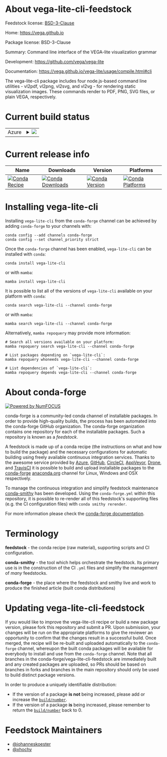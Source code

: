 About vega-lite-cli-feedstock
=============================

Feedstock license: [BSD-3-Clause](https://github.com/conda-forge/vega-lite-cli-feedstock/blob/main/LICENSE.txt)

Home: https://vega.github.io

Package license: BSD-3-Clause

Summary: Command line interface of the VEGA-lite visualization grammar

Development: https://github.com/vega/vega-lite

Documentation: https://vega.github.io/vega-lite/usage/compile.html#cli

The vega-lite-cli package includes four node.js-based command line utilities -
vl2pdf, vl2png, vl2svg, and vl2vg - for rendering static visualization images.
These commands render to PDF, PNG, SVG files, or plain VEGA, respectively.


Current build status
====================


<table>
    
  <tr>
    <td>Azure</td>
    <td>
      <details>
        <summary>
          <a href="https://dev.azure.com/conda-forge/feedstock-builds/_build/latest?definitionId=7965&branchName=main">
            <img src="https://dev.azure.com/conda-forge/feedstock-builds/_apis/build/status/vega-lite-cli-feedstock?branchName=main">
          </a>
        </summary>
        <table>
          <thead><tr><th>Variant</th><th>Status</th></tr></thead>
          <tbody><tr>
              <td>linux_64_nodejs18</td>
              <td>
                <a href="https://dev.azure.com/conda-forge/feedstock-builds/_build/latest?definitionId=7965&branchName=main">
                  <img src="https://dev.azure.com/conda-forge/feedstock-builds/_apis/build/status/vega-lite-cli-feedstock?branchName=main&jobName=linux&configuration=linux%20linux_64_nodejs18" alt="variant">
                </a>
              </td>
            </tr><tr>
              <td>linux_64_nodejs20</td>
              <td>
                <a href="https://dev.azure.com/conda-forge/feedstock-builds/_build/latest?definitionId=7965&branchName=main">
                  <img src="https://dev.azure.com/conda-forge/feedstock-builds/_apis/build/status/vega-lite-cli-feedstock?branchName=main&jobName=linux&configuration=linux%20linux_64_nodejs20" alt="variant">
                </a>
              </td>
            </tr><tr>
              <td>osx_64_nodejs18</td>
              <td>
                <a href="https://dev.azure.com/conda-forge/feedstock-builds/_build/latest?definitionId=7965&branchName=main">
                  <img src="https://dev.azure.com/conda-forge/feedstock-builds/_apis/build/status/vega-lite-cli-feedstock?branchName=main&jobName=osx&configuration=osx%20osx_64_nodejs18" alt="variant">
                </a>
              </td>
            </tr><tr>
              <td>osx_64_nodejs20</td>
              <td>
                <a href="https://dev.azure.com/conda-forge/feedstock-builds/_build/latest?definitionId=7965&branchName=main">
                  <img src="https://dev.azure.com/conda-forge/feedstock-builds/_apis/build/status/vega-lite-cli-feedstock?branchName=main&jobName=osx&configuration=osx%20osx_64_nodejs20" alt="variant">
                </a>
              </td>
            </tr><tr>
              <td>osx_arm64_nodejs18</td>
              <td>
                <a href="https://dev.azure.com/conda-forge/feedstock-builds/_build/latest?definitionId=7965&branchName=main">
                  <img src="https://dev.azure.com/conda-forge/feedstock-builds/_apis/build/status/vega-lite-cli-feedstock?branchName=main&jobName=osx&configuration=osx%20osx_arm64_nodejs18" alt="variant">
                </a>
              </td>
            </tr><tr>
              <td>osx_arm64_nodejs20</td>
              <td>
                <a href="https://dev.azure.com/conda-forge/feedstock-builds/_build/latest?definitionId=7965&branchName=main">
                  <img src="https://dev.azure.com/conda-forge/feedstock-builds/_apis/build/status/vega-lite-cli-feedstock?branchName=main&jobName=osx&configuration=osx%20osx_arm64_nodejs20" alt="variant">
                </a>
              </td>
            </tr><tr>
              <td>win_64_nodejs18</td>
              <td>
                <a href="https://dev.azure.com/conda-forge/feedstock-builds/_build/latest?definitionId=7965&branchName=main">
                  <img src="https://dev.azure.com/conda-forge/feedstock-builds/_apis/build/status/vega-lite-cli-feedstock?branchName=main&jobName=win&configuration=win%20win_64_nodejs18" alt="variant">
                </a>
              </td>
            </tr><tr>
              <td>win_64_nodejs20</td>
              <td>
                <a href="https://dev.azure.com/conda-forge/feedstock-builds/_build/latest?definitionId=7965&branchName=main">
                  <img src="https://dev.azure.com/conda-forge/feedstock-builds/_apis/build/status/vega-lite-cli-feedstock?branchName=main&jobName=win&configuration=win%20win_64_nodejs20" alt="variant">
                </a>
              </td>
            </tr>
          </tbody>
        </table>
      </details>
    </td>
  </tr>
</table>

Current release info
====================

| Name | Downloads | Version | Platforms |
| --- | --- | --- | --- |
| [![Conda Recipe](https://img.shields.io/badge/recipe-vega--lite--cli-green.svg)](https://anaconda.org/conda-forge/vega-lite-cli) | [![Conda Downloads](https://img.shields.io/conda/dn/conda-forge/vega-lite-cli.svg)](https://anaconda.org/conda-forge/vega-lite-cli) | [![Conda Version](https://img.shields.io/conda/vn/conda-forge/vega-lite-cli.svg)](https://anaconda.org/conda-forge/vega-lite-cli) | [![Conda Platforms](https://img.shields.io/conda/pn/conda-forge/vega-lite-cli.svg)](https://anaconda.org/conda-forge/vega-lite-cli) |

Installing vega-lite-cli
========================

Installing `vega-lite-cli` from the `conda-forge` channel can be achieved by adding `conda-forge` to your channels with:

```
conda config --add channels conda-forge
conda config --set channel_priority strict
```

Once the `conda-forge` channel has been enabled, `vega-lite-cli` can be installed with `conda`:

```
conda install vega-lite-cli
```

or with `mamba`:

```
mamba install vega-lite-cli
```

It is possible to list all of the versions of `vega-lite-cli` available on your platform with `conda`:

```
conda search vega-lite-cli --channel conda-forge
```

or with `mamba`:

```
mamba search vega-lite-cli --channel conda-forge
```

Alternatively, `mamba repoquery` may provide more information:

```
# Search all versions available on your platform:
mamba repoquery search vega-lite-cli --channel conda-forge

# List packages depending on `vega-lite-cli`:
mamba repoquery whoneeds vega-lite-cli --channel conda-forge

# List dependencies of `vega-lite-cli`:
mamba repoquery depends vega-lite-cli --channel conda-forge
```


About conda-forge
=================

[![Powered by
NumFOCUS](https://img.shields.io/badge/powered%20by-NumFOCUS-orange.svg?style=flat&colorA=E1523D&colorB=007D8A)](https://numfocus.org)

conda-forge is a community-led conda channel of installable packages.
In order to provide high-quality builds, the process has been automated into the
conda-forge GitHub organization. The conda-forge organization contains one repository
for each of the installable packages. Such a repository is known as a *feedstock*.

A feedstock is made up of a conda recipe (the instructions on what and how to build
the package) and the necessary configurations for automatic building using freely
available continuous integration services. Thanks to the awesome service provided by
[Azure](https://azure.microsoft.com/en-us/services/devops/), [GitHub](https://github.com/),
[CircleCI](https://circleci.com/), [AppVeyor](https://www.appveyor.com/),
[Drone](https://cloud.drone.io/welcome), and [TravisCI](https://travis-ci.com/)
it is possible to build and upload installable packages to the
[conda-forge](https://anaconda.org/conda-forge) [anaconda.org](https://anaconda.org/)
channel for Linux, Windows and OSX respectively.

To manage the continuous integration and simplify feedstock maintenance
[conda-smithy](https://github.com/conda-forge/conda-smithy) has been developed.
Using the ``conda-forge.yml`` within this repository, it is possible to re-render all of
this feedstock's supporting files (e.g. the CI configuration files) with ``conda smithy rerender``.

For more information please check the [conda-forge documentation](https://conda-forge.org/docs/).

Terminology
===========

**feedstock** - the conda recipe (raw material), supporting scripts and CI configuration.

**conda-smithy** - the tool which helps orchestrate the feedstock.
                   Its primary use is in the construction of the CI ``.yml`` files
                   and simplify the management of *many* feedstocks.

**conda-forge** - the place where the feedstock and smithy live and work to
                  produce the finished article (built conda distributions)


Updating vega-lite-cli-feedstock
================================

If you would like to improve the vega-lite-cli recipe or build a new
package version, please fork this repository and submit a PR. Upon submission,
your changes will be run on the appropriate platforms to give the reviewer an
opportunity to confirm that the changes result in a successful build. Once
merged, the recipe will be re-built and uploaded automatically to the
`conda-forge` channel, whereupon the built conda packages will be available for
everybody to install and use from the `conda-forge` channel.
Note that all branches in the conda-forge/vega-lite-cli-feedstock are
immediately built and any created packages are uploaded, so PRs should be based
on branches in forks and branches in the main repository should only be used to
build distinct package versions.

In order to produce a uniquely identifiable distribution:
 * If the version of a package **is not** being increased, please add or increase
   the [``build/number``](https://docs.conda.io/projects/conda-build/en/latest/resources/define-metadata.html#build-number-and-string).
 * If the version of a package **is** being increased, please remember to return
   the [``build/number``](https://docs.conda.io/projects/conda-build/en/latest/resources/define-metadata.html#build-number-and-string)
   back to 0.

Feedstock Maintainers
=====================

* [@johanneskoester](https://github.com/johanneskoester/)
* [@xhochy](https://github.com/xhochy/)

